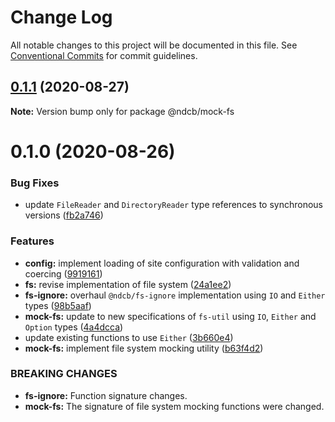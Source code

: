 # Change Log

All notable changes to this project will be documented in this file.
See [Conventional Commits](https://conventionalcommits.org) for commit guidelines.

## [0.1.1](https://github.com/NDCB/generator/tree/master/packages/ndcb-mock-fs/compare/@ndcb/mock-fs@0.1.0...@ndcb/mock-fs@0.1.1) (2020-08-27)

**Note:** Version bump only for package @ndcb/mock-fs





# 0.1.0 (2020-08-26)


### Bug Fixes

* update `FileReader` and `DirectoryReader` type references to synchronous versions ([fb2a746](https://github.com/NDCB/generator/tree/master/packages/ndcb-mock-fs/commit/fb2a746e267154ebf1d8a4f35360a9fc539e96bd))


### Features

* **config:** implement loading of site configuration with validation and coercing ([9919161](https://github.com/NDCB/generator/tree/master/packages/ndcb-mock-fs/commit/9919161decf957b19651ce868144ed334a4dd995))
* **fs:** revise implementation of file system ([24a1ee2](https://github.com/NDCB/generator/tree/master/packages/ndcb-mock-fs/commit/24a1ee20215dc3c02061ebf9472e1515d276b935))
* **fs-ignore:** overhaul `@ndcb/fs-ignore` implementation using `IO` and `Either` types ([98b5aaf](https://github.com/NDCB/generator/tree/master/packages/ndcb-mock-fs/commit/98b5aafa593efbd7895fec2269ba86f7b53a0dc8))
* **mock-fs:** update to new specifications of `fs-util` using `IO`, `Either` and `Option` types ([4a4dcca](https://github.com/NDCB/generator/tree/master/packages/ndcb-mock-fs/commit/4a4dccadb9700cacc1ec4e0e9562da6d776e507e))
* update existing functions to use `Either` ([3b660e4](https://github.com/NDCB/generator/tree/master/packages/ndcb-mock-fs/commit/3b660e4d6251b81641a70a52b4cf37dac3d799d1))
* **mock-fs:** implement file system mocking utility ([b63f4d2](https://github.com/NDCB/generator/tree/master/packages/ndcb-mock-fs/commit/b63f4d2042b85a043528d140fd618ac00556b4e7))


### BREAKING CHANGES

* **fs-ignore:** Function signature changes.
* **mock-fs:** The signature of file system mocking functions were changed.
